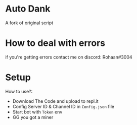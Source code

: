 <!-- DO NOT SELL THIS CODE AS YOURS !!

And don't use the code for illegal stuffs

I am not responsible if u do something bad/Illegal with my code.

type !helpdank


for list of commands -->
# Auto Dank
A fork of original script

# How to deal with errors
if you're getting errors contact me on discord: Rohaan#3004
# Setup
How to use?:
* Download The Code and upload to repl.it
* Config Server ID & Channel ID in `Config.json` file
* Start bot with `Token` env
* GG you got a miner 
